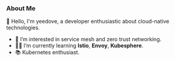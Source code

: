 <!--
- 👋 Hi, I’m @yeedove
- 👀 I’m interested in cloud-native
- 🌱 I’m currently learning istio, envoy, kubeshpere
- 💞️ I’m looking to collaborate on ...
- 📫 How to reach me ...
--->
<!---
yeedove/yeedove is a ✨ special ✨ repository because its `README.md` (this file) appears on your GitHub profile.
You can click the Preview link to take a look at your changes.
--->
### About Me

👋 Hello, I'm yeedove, a developer enthusiastic about cloud-native technologies.

- 🚀 I’m interested in service mesh and zero trust networking.
- 👷‍♂️ I’m currently learning **Istio**, **Envoy**, **Kubesphere**.
- 📚 Kubernetes enthusiast.
